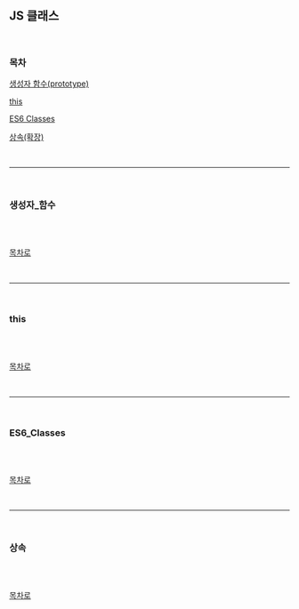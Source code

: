 ## JS 클래스

<br />

### 목차

[생성자 함수(prototype)](#생성자_함수)

[this](#this)

[ES6 Classes](#ES6_Classes)

[상속(확장)](#상속)

<br />

---

<br />

### 생성자_함수

<br />



<br />

[목차로](#목차)

<br />

---

<br />

### this

<br />



<br />

[목차로](#목차)

<br />

---

<br />

### ES6_Classes

<br />



<br />

[목차로](#목차)

<br />

---

<br />

### 상속

<br />



<br />

[목차로](#목차)

<br />
